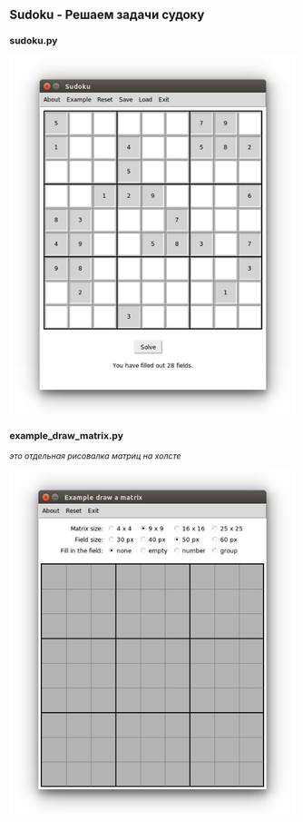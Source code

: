 ## Sudoku - Решаем задачи судоку

### sudoku.py

![Screenshot](screenshot-sudoku.png)

### example_draw_matrix.py
*это отдельная рисовалка матриц на холсте*

![Screenshot](screenshot-draw_matrix.png)
